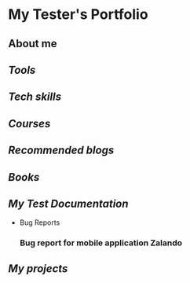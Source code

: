 # My Tester's Portfolio

## About me

## *Tools*

## *Tech skills*

## *Courses*

## *Recommended blogs*

## *Books*

## *My Test Documentation*

* Bug Reports
  ### Bug report for mobile application Zalando

## *My projects*
